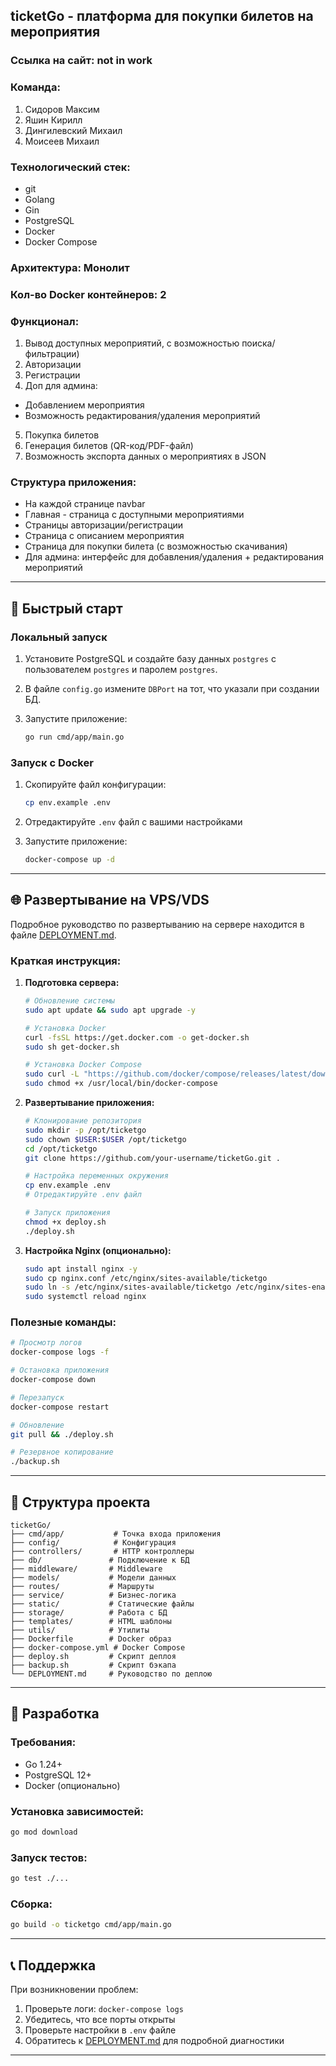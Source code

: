 ## **ticketGo \- платформа для покупки билетов на мероприятия**

### Ссылка на сайт: not in work

### Команда:

1. Сидоров Максим  
2. Яшин Кирилл  
3. Дингилевский Михаил  
4. Моисеев Михаил 

### Технологический стек:

* git  
* Golang  
* Gin  
* PostgreSQL
* Docker
* Docker Compose

### Архитектура: Монолит

### Кол-во Docker контейнеров: 2

### Функционал:

1. Вывод доступных мероприятий, с возможностью поиска/фильтрации)  
2. Авторизации  
3. Регистрации  
4. Доп для админа:  
* Добавлением мероприятия  
* Возможность редактирования/удаления мероприятий  
5. Покупка билетов  
6. Генерация билетов (QR-код/PDF-файл)  
7. Возможность экспорта данных о мероприятиях в JSON

### Структура приложения:

* На каждой странице navbar  
* Главная \- страница с доступными мероприятиями  
* Страницы авторизации/регистрации  
* Страница с описанием мероприятия  
* Страница для покупки билета (с возможностью скачивания)  
* Для админа: интерфейс для добавления/удаления \+ редактирования мероприятий

---

## 🚀 Быстрый старт

### Локальный запуск

1. Установите PostgreSQL и создайте базу данных `postgres` с пользователем `postgres` и паролем `postgres`.

2. В файле `config.go` измените `DBPort` на тот, что указали при создании БД.

3. Запустите приложение:

   ```sh
   go run cmd/app/main.go
   ```

### Запуск с Docker

1. Скопируйте файл конфигурации:
   ```bash
   cp env.example .env
   ```

2. Отредактируйте `.env` файл с вашими настройками

3. Запустите приложение:
   ```bash
   docker-compose up -d
   ```

---

## 🌐 Развертывание на VPS/VDS

Подробное руководство по развертыванию на сервере находится в файле [DEPLOYMENT.md](DEPLOYMENT.md).

### Краткая инструкция:

1. **Подготовка сервера:**
   ```bash
   # Обновление системы
   sudo apt update && sudo apt upgrade -y
   
   # Установка Docker
   curl -fsSL https://get.docker.com -o get-docker.sh
   sudo sh get-docker.sh
   
   # Установка Docker Compose
   sudo curl -L "https://github.com/docker/compose/releases/latest/download/docker-compose-$(uname -s)-$(uname -m)" -o /usr/local/bin/docker-compose
   sudo chmod +x /usr/local/bin/docker-compose
   ```

2. **Развертывание приложения:**
   ```bash
   # Клонирование репозитория
   sudo mkdir -p /opt/ticketgo
   sudo chown $USER:$USER /opt/ticketgo
   cd /opt/ticketgo
   git clone https://github.com/your-username/ticketGo.git .
   
   # Настройка переменных окружения
   cp env.example .env
   # Отредактируйте .env файл
   
   # Запуск приложения
   chmod +x deploy.sh
   ./deploy.sh
   ```

3. **Настройка Nginx (опционально):**
   ```bash
   sudo apt install nginx -y
   sudo cp nginx.conf /etc/nginx/sites-available/ticketgo
   sudo ln -s /etc/nginx/sites-available/ticketgo /etc/nginx/sites-enabled/
   sudo systemctl reload nginx
   ```

### Полезные команды:

```bash
# Просмотр логов
docker-compose logs -f

# Остановка приложения
docker-compose down

# Перезапуск
docker-compose restart

# Обновление
git pull && ./deploy.sh

# Резервное копирование
./backup.sh
```

---

## 📁 Структура проекта

```
ticketGo/
├── cmd/app/           # Точка входа приложения
├── config/            # Конфигурация
├── controllers/       # HTTP контроллеры
├── db/               # Подключение к БД
├── middleware/       # Middleware
├── models/           # Модели данных
├── routes/           # Маршруты
├── service/          # Бизнес-логика
├── static/           # Статические файлы
├── storage/          # Работа с БД
├── templates/        # HTML шаблоны
├── utils/            # Утилиты
├── Dockerfile        # Docker образ
├── docker-compose.yml # Docker Compose
├── deploy.sh         # Скрипт деплоя
├── backup.sh         # Скрипт бэкапа
└── DEPLOYMENT.md     # Руководство по деплою
```

---

## 🔧 Разработка

### Требования:
- Go 1.24+
- PostgreSQL 12+
- Docker (опционально)

### Установка зависимостей:
```bash
go mod download
```

### Запуск тестов:
```bash
go test ./...
```

### Сборка:
```bash
go build -o ticketgo cmd/app/main.go
```

---

## 📞 Поддержка

При возникновении проблем:
1. Проверьте логи: `docker-compose logs`
2. Убедитесь, что все порты открыты
3. Проверьте настройки в `.env` файле
4. Обратитесь к [DEPLOYMENT.md](DEPLOYMENT.md) для подробной диагностики

---
